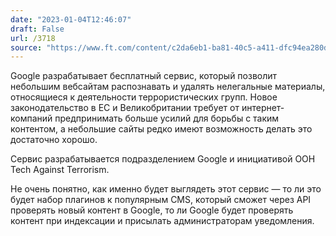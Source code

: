 ```yaml
---
date: "2023-01-04T12:46:07"
draft: False
url: /3718
source: "https://www.ft.com/content/c2da6eb1-ba81-40c5-a411-dfc94ea280db"
---
```


Google разрабатывает бесплатный сервис, который позволит небольшим вебсайтам распознавать и удалять нелегальные материалы, относящиеся к деятельности террористических групп. Новое законодательство в ЕС и Великобритании требует от интернет-компаний предпринимать больше усилий для борьбы с таким контентом, а небольшие сайты редко имеют возможность делать это достаточно хорошо.

Сервис разрабатывается подразделением Google и инициативой ООН Tech Against Terrorism. 

Не очень понятно, как именно будет выглядеть этот сервис — то ли это будет набор плагинов к популярным CMS, который сможет через API проверять новый контент в Google, то ли Google будет проверять контент при индексации и присылать администраторам уведомления.
